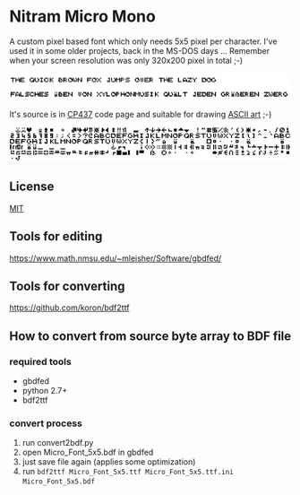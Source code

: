 
# Nitram Micro Mono

A custom pixel based font which only needs 5x5 pixel per character.
I've used it in some older projects, back in the MS-DOS days ...
Remember when your screen resolution was only 320x200 pixel in total ;-)

![Sample: The quick brown fox jumps over the lazy dog](/the_quick_brown_fox_jumps_over_the_lazy_dog.png?raw=true)

It's source is in [CP437](https://en.wikipedia.org/wiki/Code_page_437)
code page and suitable for drawing [ASCII art](https://en.wikipedia.org/wiki/ASCII_art) ;-)

![Sample: all characters](/sample.png?raw=true)

## License

[MIT](https://opensource.org/licenses/MIT)


## Tools for editing

https://www.math.nmsu.edu/~mleisher/Software/gbdfed/

## Tools for converting

https://github.com/koron/bdf2ttf


## How to convert from source byte array to BDF file

### required tools

* gbdfed
* python 2.7+
* bdf2ttf

### convert process

1. run convert2bdf.py
2. open Micro_Font_5x5.bdf in gbdfed
3. just save file again (applies some optimization)
4. run ```bdf2ttf Micro_Font_5x5.ttf Micro_Font_5x5.ttf.ini Micro_Font_5x5.bdf```
